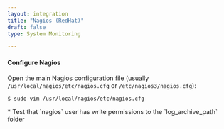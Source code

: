 ```yaml
---
layout: integration 
title: "Nagios (RedHat)"
draft: false
type: System Monitoring

---
```


<!-- docs-include _integrations/agent-common/install/generic.md:::SOURCE_SYSTEM_NAME=Nagios:::PLATFORM_NAME=RedHat:::PLATFORM_LOWER=redhat -->

<!-- section-separator -->

#### Configure Nagios
Open the main Nagios configuration file (usually `/usr/local/nagios/etc/nagios.cfg` or `/etc/nagios3/nagios.cfg`):

    $ sudo vim /usr/local/nagios/etc/nagios.cfg

<!-- docs-include _integrations/agent-common/configure-service/generic.md:::PLATFORM=redhat:::SERVICE_NAME=nagios -->* Test that `nagios` user has write permissions to the `log_archive_path` folder

<!-- docs-include _integrations/agent-common/configure-service/restart-redhat.md:::SERVICENAME=Nagios:::SERVICE_LOWER=nagios -->

<!-- section-separator -->

<!-- docs-include _integrations/agent-common/configure-agent/generic.md:::SOURCE_SYSTEM_NAME=Nagios:::SOURCE_SYSTEM_UPPER=NAGIOS:::SOURCE_SYSTEM_LOWER=nagios:::SOURCE_SYSTEM_FOLDER=nagios3:::LOGFILE=nagios -->

<!-- docs-include _integrations/agent-common/configure-agent/permissions.md -->

<!-- section-separator -->

<!-- docs-include _integrations/agent-common/start-and-summary/generic.md:::SOURCE_SYSTEM_NAME=Nagios:::PLATFORM=redhat -->
